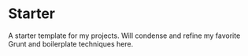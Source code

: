 Starter
=======

A starter template for my projects. Will condense and refine my favorite Grunt and boilerplate techniques here.
